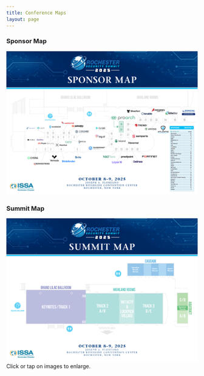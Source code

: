 ```yaml
---
title: Conference Maps
layout: page
---
```

<div class="container">
  <div class="row">
    <div class="col-md-6">
	<h3>Sponsor Map</h3>
	<a href="/2025/RSS2025_Map-SPONSOR.png" data-fslightbox="gallery"><img src="/2025/RSS2025_Map-SPONSOR.png" class="img-responsive" alt="2025 Sponsor Map"></a><br>
    </div>
    <div class="col-md-6">
	<h3>Summit Map</h3>
	<a href="/2025/RSS2025_Map-SUMMIT.png" data-fslightbox="gallery"><img src="/2025/RSS2025_Map-SUMMIT.png" class="img-responsive" alt="2025 Summit Map"></a><br>
    </div>
  </div>
  <div class="col-md-12 text-center">Click or tap on images to enlarge.</div>
</div> 